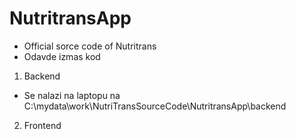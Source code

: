 # NutritransApp

- Official sorce code of Nutritrans
- Odavde izmas kod

1. Backend

- Se nalazi na laptopu na C:\mydata\work\NutriTransSourceCode\NutritransApp\backend

2. Frontend

